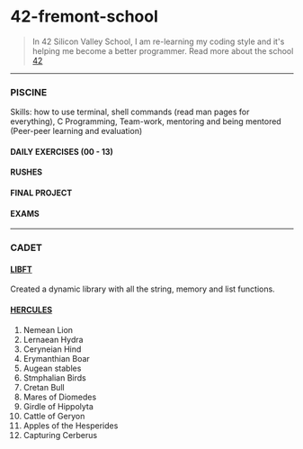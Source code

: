 # 42-fremont-school
> In 42 Silicon Valley School, I am re-learning my coding style and it's helping me become a better programmer. Read more about the school [42](https://www.42.us.org/)
___
### PISCINE
Skills: how to use terminal, shell commands (read man pages for everything), C Programming, Team-work, mentoring and being mentored (Peer-peer learning and evaluation)
#### DAILY EXERCISES (00 - 13)

#### RUSHES

#### FINAL PROJECT

#### EXAMS

___
### CADET
#### [LIBFT](https://github.com/PragathiNS/42-fremont-school/wiki/LIBFT)
Created a dynamic library with all the string, memory and list functions.

#### [HERCULES](https://www.pragathin.com/42-cadet/hercules)
1. Nemean Lion
2. Lernaean Hydra
3. Ceryneian Hind
4. Erymanthian Boar
5. Augean stables
6. Stmphalian Birds
7. Cretan Bull
8. Mares of Diomedes
9. Girdle of Hippolyta
10. Cattle of Geryon
11. Apples of the Hesperides
12. Capturing Cerberus
